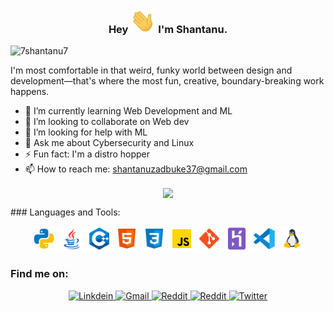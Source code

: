 <h3 align="center">Hey <img src="https://github.com/7shantanu7/7shantanu7/blob/main/assets/hi.gif" width="40px"/> I'm Shantanu.</h3>
<p align="left"> <img src="https://komarev.com/ghpvc/?username=7shantanu7&label=Profile%20views&color=0e75b6&style=flat" alt="7shantanu7" /> </p>


I'm most comfortable in that weird, funky world between design and development—that's where the most fun, creative, boundary-breaking work happens.

- 🌱 I’m currently learning Web Development and ML
- 👯 I’m looking to collaborate on Web dev
- 🤔 I’m looking for help with ML
- 💬 Ask me about Cybersecurity and Linux
- ⚡ Fun fact: I'm a distro hopper
- 📫 How to reach me: shantanuzadbuke37@gmail.com

<!--<p>
 <img align="right" src="https://github.com/7shantanu7/7shantanu7/blob/main/assets/87202985-820dcb80-c2b6-11ea-9f56-7ec461c497c3.gif" alt="programmergif">
</p>-->
 <p id="streak" align="center">                                                                                                                           
 <img align="center" src="https://github-readme-streak-stats.herokuapp.com?user=7shantanu7&theme=tokyonight_duo">
<p>
 ### Languages and Tools:
 
 <p align="center">
  <img src="https://github.com/7shantanu7/7shantanu7/blob/main/assets/icons8-python.svg" width="40">
  <img src="https://github.com/7shantanu7/7shantanu7/blob/main/assets/icons8-java.svg" width="40">
  <img src="https://github.com/7shantanu7/7shantanu7/blob/main/assets/icons8-c%2B%2B.svg" width="40">
  <img src="https://github.com/7shantanu7/7shantanu7/blob/main/assets/icons8-html-5.svg" width="40">
  <img src="https://github.com/7shantanu7/7shantanu7/blob/main/assets/icons8-css3%20.svg" width="40">
  <img src="https://github.com/7shantanu7/7shantanu7/blob/main/assets/icons8-javascript.svg" width="40">
  <img src="https://github.com/7shantanu7/7shantanu7/blob/main/assets/icons8-git.svg" width="40">
  <img src="https://github.com/7shantanu7/7shantanu7/blob/main/assets/icons8-heroku.svg" width="40">
  <img src="https://github.com/7shantanu7/7shantanu7/blob/main/assets/icons8-visual-studio-code-2019.svg" width="40">
  <img src="https://github.com/7shantanu7/7shantanu7/blob/main/assets/icons8-linux-96.png" width="40">
</p>

<!--![shantanu's GitHub stats](https://github-readme-stats.vercel.app/api?username=7shantanu7&count_private=true&hide=contribs,prs)-->

### Find me on:
  <p id="contact" align="center"> 
  <a href = "https://www.linkedin.com/in/shantanu-zadbuke-0a194b188/" target="_blank">
    <img src="https://img.shields.io/badge/LinkedIn-0077B5?style=for-the-badge&logo=linkedin&logoColor=white&color=071A2C" alt="Linkdein"/>
  </a>
  <a href = "shantanuzadbuke37@gmail.com" target="_blank">
    <img src="https://img.shields.io/badge/Gmail-D14836?style=for-the-badge&logo=gmail&logoColor=white&color=071A2C" alt="Gmail"/>
  </a>
  <a href = "https://www.hackerrank.com/shantanuzadbuke1" target="_blank">
    <img src="https://img.shields.io/badge/-Hackerrank-2EC866?style=for-the-badge&logo=HackerRank&logoColor=white&color=071A2C" alt="Reddit"/>
  </a> 
  <a href = "https://www.reddit.com/user/_7shantanu7_" target="_blank">
    <img src="https://img.shields.io/badge/Reddit-FF4500?style=for-the-badge&logo=reddit&logoColor=white&color=071A2C" alt="Reddit"/>
  </a>
  <a href="https://twitter.com/Shantanu7_7" target="_blank">
    <img src="https://img.shields.io/badge/twitter-%231DA1F2.svg?&style=for-the-badge&logo=twitter&logoColor=white&color=071A2C" alt="Twitter"/>
  </a> 
 </p>
 

